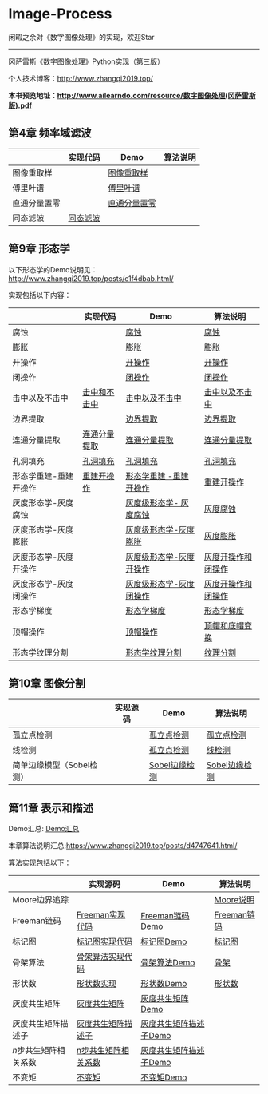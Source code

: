 # Image-Process
闲暇之余对《数字图像处理》的实现，欢迎Star

------

冈萨雷斯《数字图像处理》Python实现（第三版）

个人技术博客：http://www.zhangqi2019.top/

**本书预览地址：http://www.ailearndo.com/resource/数字图像处理(冈萨雷斯版).pdf**

## 第4章 频率域滤波

|              | 实现代码 | Demo                                                         | 算法说明 |
| ------------ | -------- | ------------------------------------------------------------ | -------- |
| 图像重取样   |          | [图像重取样](https://nbviewer.jupyter.org/github/qcymkxyc/Image-Process/blob/master/notebooks/%E9%A2%91%E7%8E%87%E5%9F%9F%E6%BB%A4%E6%B3%A2.ipynb#图像重取样) |          |
| 傅里叶谱     |          | [傅里叶谱](https://nbviewer.jupyter.org/github/qcymkxyc/Image-Process/blob/master/notebooks/%E9%A2%91%E7%8E%87%E5%9F%9F%E6%BB%A4%E6%B3%A2.ipynb#傅里叶谱) |          |
| 直通分量置零 |          | [直通分量置零](https://nbviewer.jupyter.org/github/qcymkxyc/Image-Process/blob/master/notebooks/%E9%A2%91%E7%8E%87%E5%9F%9F%E6%BB%A4%E6%B3%A2.ipynb#直流分量置0) |          |
| 同态滤波  |[同态滤波](src/chapter4/frequency_dommain.py)| | |



## 第9章 形态学

以下形态学的Demo说明见：http://www.zhangqi2019.top/posts/c1f4dbab.html/

实现包括以下内容：

|                       | 实现代码                                   | Demo                                                         | 算法说明                                                     |
| --------------------- | ------------------------------------------ | ------------------------------------------------------------ | ------------------------------------------------------------ |
| 腐蚀                  |                                            | [腐蚀](https://nbviewer.jupyter.org/github/qcymkxyc/Image-Process/blob/master/notebooks/%E5%BD%A2%E6%80%81%E5%AD%A6.ipynb#腐蚀) | [腐蚀](https://www.zhangqi2019.top/posts/c1f4dbab.html/#腐蚀) |
| 膨胀                  |                                            | [膨胀](https://nbviewer.jupyter.org/github/qcymkxyc/Image-Process/blob/master/notebooks/%E5%BD%A2%E6%80%81%E5%AD%A6.ipynb#膨胀) | [膨胀](https://www.zhangqi2019.top/posts/c1f4dbab.html/#膨胀) |
| 开操作                |                                            | [开操作](https://nbviewer.jupyter.org/github/qcymkxyc/Image-Process/blob/master/notebooks/%E5%BD%A2%E6%80%81%E5%AD%A6.ipynb#开操作和闭操作) | [开操作](https://www.zhangqi2019.top/posts/c1f4dbab.html/#开操作和闭操作) |
| 闭操作                |                                            | [闭操作](https://nbviewer.jupyter.org/github/qcymkxyc/Image-Process/blob/master/notebooks/%E5%BD%A2%E6%80%81%E5%AD%A6.ipynb#开操作和闭操作) | [闭操作](https://www.zhangqi2019.top/posts/c1f4dbab.html/#开操作和闭操作) |
| 击中以及不击中        | [击中和不击中](src/chapter9/morphology.py) | [击中以及不击中](https://nbviewer.jupyter.org/github/qcymkxyc/Image-Process/blob/master/notebooks/%E5%BD%A2%E6%80%81%E5%AD%A6.ipynb#击中和不击中) | [击中以及不击中](https://www.zhangqi2019.top/posts/c1f4dbab.html/#击中以及不击中) |
| 边界提取              |                                            | [边界提取](https://nbviewer.jupyter.org/github/qcymkxyc/Image-Process/blob/master/notebooks/%E5%BD%A2%E6%80%81%E5%AD%A6.ipynb#边界提取) | [边界提取](https://www.zhangqi2019.top/posts/c1f4dbab.html/#边界提取) |
| 连通分量提取          | [连通分量提取](src/chapter9/morphology.py) | [连通分量提取](https://nbviewer.jupyter.org/github/qcymkxyc/Image-Process/blob/master/notebooks/%E5%BD%A2%E6%80%81%E5%AD%A6.ipynb#连通分量提取) | [连通分量提取](https://www.zhangqi2019.top/posts/c1f4dbab.html/#连通分量提取) |
| 孔洞填充              | [孔洞填充](src/chapter9/morphology.py)     | [孔洞填充](https://nbviewer.jupyter.org/github/qcymkxyc/Image-Process/blob/master/notebooks/%E5%BD%A2%E6%80%81%E5%AD%A6.ipynb#孔洞填充) | [孔洞填充](https://www.zhangqi2019.top/posts/c1f4dbab.html/#孔洞填充) |
| 形态学重建-重建开操作 | [重建开操作](src/chapter9/morphology.py)   | [形态学重建 -重建开操作](https://nbviewer.jupyter.org/github/qcymkxyc/Image-Process/blob/master/notebooks/%E5%BD%A2%E6%80%81%E5%AD%A6.ipynb#重建开操作) | [重建开操作](https://www.zhangqi2019.top/posts/c1f4dbab.html/#重建开操作) |
| 灰度形态学-灰度腐蚀   |                                            | [灰度级形态学- 灰度腐蚀](https://nbviewer.jupyter.org/github/qcymkxyc/Image-Process/blob/master/notebooks/%E5%BD%A2%E6%80%81%E5%AD%A6.ipynb#灰度腐蚀) | [灰度腐蚀](https://www.zhangqi2019.top/posts/c1f4dbab.html/#灰度腐蚀) |
| 灰度形态学-灰度膨胀   |                                            | [灰度级形态学-灰度膨胀](https://nbviewer.jupyter.org/github/qcymkxyc/Image-Process/blob/master/notebooks/%E5%BD%A2%E6%80%81%E5%AD%A6.ipynb#灰度膨胀) | [灰度膨胀](https://www.zhangqi2019.top/posts/c1f4dbab.html/#灰度膨胀) |
| 灰度形态学-灰度开操作 |                                            | [灰度级形态学-灰度开操作](https://nbviewer.jupyter.org/github/qcymkxyc/Image-Process/blob/master/notebooks/%E5%BD%A2%E6%80%81%E5%AD%A6.ipynb#灰度开操作) | [灰度开操作和闭操作](https://www.zhangqi2019.top/posts/c1f4dbab.html/#灰度开操作和闭操作) |
| 灰度形态学-灰度闭操作 |                                            | [灰度级形态学-灰度闭操作](https://nbviewer.jupyter.org/github/qcymkxyc/Image-Process/blob/master/notebooks/%E5%BD%A2%E6%80%81%E5%AD%A6.ipynb#灰度闭操作) | [灰度开操作和闭操作](https://www.zhangqi2019.top/posts/c1f4dbab.html/#灰度开操作和闭操作) |
| 形态学梯度            |                                            | [形态学梯度](https://nbviewer.jupyter.org/github/qcymkxyc/Image-Process/blob/master/notebooks/%E5%BD%A2%E6%80%81%E5%AD%A6.ipynb#形态学梯度) | [形态学梯度](https://www.zhangqi2019.top/posts/c1f4dbab.html/#形态学梯度) |
| 顶帽操作              |                                            | [顶帽操作](https://nbviewer.jupyter.org/github/qcymkxyc/Image-Process/blob/master/notebooks/%E5%BD%A2%E6%80%81%E5%AD%A6.ipynb#顶帽操作) | [顶帽和底帽变换](https://www.zhangqi2019.top/posts/c1f4dbab.html/#顶帽和底帽变换) |
| 形态学纹理分割        |                                            | [形态学纹理分割](https://nbviewer.jupyter.org/github/qcymkxyc/Image-Process/blob/master/notebooks/%E5%BD%A2%E6%80%81%E5%AD%A6.ipynb#形态学纹理分割) | [纹理分割](https://www.zhangqi2019.top/posts/c1f4dbab.html/#纹理分割) |

##  第10章 图像分割

|                           | 实现源码 | Demo                                                         | 算法说明                                                     |
| ------------------------- | -------- | ------------------------------------------------------------ | ------------------------------------------------------------ |
| 孤立点检测                |          | [孤立点检测](https://nbviewer.jupyter.org/github/qcymkxyc/Image-Process/blob/master/notebooks/%E5%9B%BE%E5%83%8F%E5%88%86%E5%89%B2.ipynb) | [孤立点检测](https://www.zhangqi2019.top/posts/d2113c07.html/#孤立点检测) |
| 线检测                    |          | [孤立点检测](https://nbviewer.jupyter.org/github/qcymkxyc/Image-Process/blob/master/notebooks/%E5%9B%BE%E5%83%8F%E5%88%86%E5%89%B2.ipynb) | [线检测](https://www.zhangqi2019.top/posts/d2113c07.html/#线检测) |
| 简单边缘模型（Sobel检测） |          | [Sobel边缘检测](https://nbviewer.jupyter.org/github/qcymkxyc/Image-Process/blob/master/notebooks/%E5%9B%BE%E5%83%8F%E5%88%86%E5%89%B2.ipynb#基本检测模型(Sobel)) | [Sobel边缘检测](https://www.zhangqi2019.top/posts/d2113c07.html/#基本的检测模型) |



## 第11章 表示和描述

Demo汇总: [Demo汇总](https://nbviewer.jupyter.org/github/qcymkxyc/Image-Process/blob/master/notebooks/图像表示与描述.ipynb)

本章算法说明汇总:https://www.zhangqi2019.top/posts/d4747641.html/

算法实现包括以下：

|                       | 实现源码                                         | Demo                                                         | 算法说明                                                     |
| --------------------- | ------------------------------------------------ | ------------------------------------------------------------ | ------------------------------------------------------------ |
| Moore边界追踪         |                                                  |                                                              | [Moore说明](https://www.zhangqi2019.top/posts/d4747641.html/#%E8%BE%B9%E7%95%8C%E8%BF%BD%E8%B8%AA%EF%BC%88Moore%E8%BE%B9%E7%95%8C%E8%BF%BD%E8%B8%AA%EF%BC%89) |
| Freeman链码           | [Freeman实现代码](src/chapter11/freeman_code.py) | [Freeman链码Demo](https://nbviewer.jupyter.org/github/qcymkxyc/Image-Process/blob/master/notebooks/%E5%9B%BE%E5%83%8F%E8%A1%A8%E7%A4%BA%E4%B8%8E%E6%8F%8F%E8%BF%B0.ipynb#Freeman链码) | [Freeman链码](https://www.zhangqi2019.top/posts/d4747641.html/#%E9%93%BE%E7%A0%81) |
| 标记图                | [标记图实现代码](src/chapter11/mark_sheet.py)    | [标记图Demo](https://nbviewer.jupyter.org/github/qcymkxyc/Image-Process/blob/master/notebooks/%E5%9B%BE%E5%83%8F%E8%A1%A8%E7%A4%BA%E4%B8%8E%E6%8F%8F%E8%BF%B0.ipynb#标记图) | [标记图](https://www.zhangqi2019.top/posts/d4747641.html/#%E9%93%BE%E7%A0%81) |
| 骨架算法              | [骨架算法实现代码](src/chapter11/mat.py)         | [骨架算法Demo](https://nbviewer.jupyter.org/github/qcymkxyc/Image-Process/blob/master/notebooks/%E5%9B%BE%E5%83%8F%E8%A1%A8%E7%A4%BA%E4%B8%8E%E6%8F%8F%E8%BF%B0.ipynb#骨架) | [骨架](https://www.zhangqi2019.top/posts/d4747641.html/#%E9%AA%A8%E6%9E%B6) |
| 形状数                | [形状数实现](src/chapter11/shape_number.py)      | [形状数Demo](https://nbviewer.jupyter.org/github/qcymkxyc/Image-Process/blob/master/notebooks/%E5%9B%BE%E5%83%8F%E8%A1%A8%E7%A4%BA%E4%B8%8E%E6%8F%8F%E8%BF%B0.ipynb#形状数) | [形状数](https://www.zhangqi2019.top/posts/d4747641.html/#%E5%BD%A2%E7%8A%B6%E6%95%B0) |
| 灰度共生矩阵          | [灰度共生矩阵](src/chapter11/texture.py)         | [灰度共生矩阵Demo](https://nbviewer.jupyter.org/github/qcymkxyc/Image-Process/blob/master/notebooks/%E5%9B%BE%E5%83%8F%E8%A1%A8%E7%A4%BA%E4%B8%8E%E6%8F%8F%E8%BF%B0.ipynb#灰度共生矩阵) |                                                              |
| 灰度共生矩阵描述子    | [灰度共生矩阵描述子](src/chapter11/texture.py)   | [灰度共生矩阵描述子Demo](https://nbviewer.jupyter.org/github/qcymkxyc/Image-Process/blob/master/notebooks/%E5%9B%BE%E5%83%8F%E8%A1%A8%E7%A4%BA%E4%B8%8E%E6%8F%8F%E8%BF%B0.ipynb#灰度共生矩阵描述子) |                                                              |
| $n$步共生矩阵相关系数 | [n步共生矩阵相关系数](src/chapter11/texture.py)  | [灰度共生矩阵描述子Demo](https://nbviewer.jupyter.org/github/qcymkxyc/Image-Process/blob/master/notebooks/%E5%9B%BE%E5%83%8F%E8%A1%A8%E7%A4%BA%E4%B8%8E%E6%8F%8F%E8%BF%B0.ipynb#n跳共生矩阵组成的序列图像) |                                                              |
| 不变矩                | [不变矩](src/chapter11/moment_invariants.py)     | [不变矩Demo](https://nbviewer.jupyter.org/github/qcymkxyc/Image-Process/blob/master/notebooks/%E5%9B%BE%E5%83%8F%E8%A1%A8%E7%A4%BA%E4%B8%8E%E6%8F%8F%E8%BF%B0.ipynb#不变矩) |                                                              |

